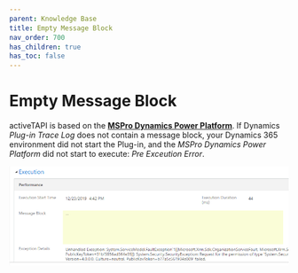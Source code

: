 ```yaml
---
parent: Knowledge Base
title: Empty Message Block
nav_order: 700
has_children: true
has_toc: false
---
```


# Empty Message Block

activeTAPI is based on the **[MSPro Dynamics Power Platform](..\servicePlatform\index.md)**. If Dynamics *Plug-in Trace Log* does not contain a message block, your Dynamics 365 environment did not start the Plug-in, and the *MSPro Dynamics Power Platform* did not start to execute: *Pre Exceution Error*.

![image-20191223173329415](emptyMessageBlock.assets/image-20191223173329415.png)